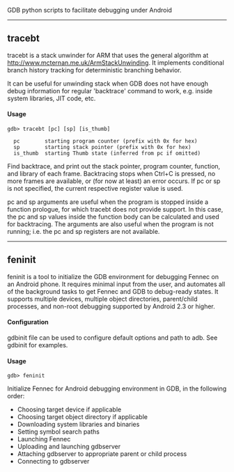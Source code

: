 GDB python scripts to facilitate debugging under Android

---

## tracebt

tracebt is a stack unwinder for ARM that uses the general algorithm at <http://www.mcternan.me.uk/ArmStackUnwinding>. It implements conditional branch history tracking for deterministic branching behavior.

It can be useful for unwinding stack when GDB does not have enough debug information for regular 'backtrace' command to work, e.g. inside system libraries, JIT code, etc.

#### Usage

    gdb> tracebt [pc] [sp] [is_thumb]

      pc        starting program counter (prefix with 0x for hex)
      sp        starting stack pointer (prefix with 0x for hex)
      is_thumb  starting Thumb state (inferred from pc if omitted)

Find backtrace, and print out the stack pointer, program counter, function, and library of each frame. Backtracing stops when Ctrl+C is pressed, no more frames are available, or (for now at least) an error occurs. If pc or sp is not specified, the current respective register value is used.

pc and sp arguments are useful when the program is stopped inside a function prologue, for which tracebt does not provide support. In this case, the pc and sp values inside the function body can be calculated and used for backtracing. The arguments are also useful when the program is not running; i.e. the pc and sp registers are not available.

---

## feninit

feninit is a tool to initialize the GDB environment for debugging Fennec on an Android phone. It requires minimal input from the user, and automates all of the background tasks to get Fennec and GDB to debug-ready states. It supports multiple devices, multiple object directories, parent/child processes, and non-root debugging supported by Android 2.3 or higher.

#### Configuration

gdbinit file can be used to configure default options and path to adb. See gdbinit for examples.

#### Usage

    gdb> feninit

Initialize Fennec for Android debugging environment in GDB, in the following order:

* Choosing target device if applicable
* Choosing target object directory if applicable
* Downloading system libraries and binaries
* Setting symbol search paths
* Launching Fennec
* Uploading and launching gdbserver
* Attaching gdbserver to appropriate parent or child process
* Connecting to gdbserver

